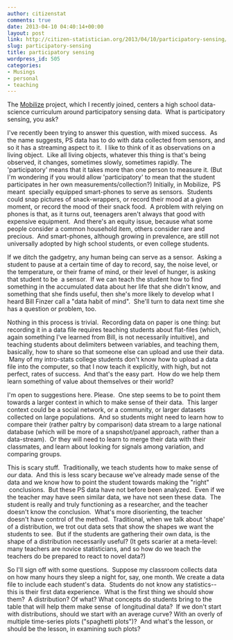 ```yaml
---
author: citizenstat
comments: true
date: 2013-04-10 04:40:14+00:00
layout: post
link: http://citizen-statistician.org/2013/04/10/participatory-sensing/
slug: participatory-sensing
title: participatory sensing
wordpress_id: 505
categories:
- Musings
- personal
- teaching
---
```


The [Mobilize](http://mobilizingcs.org) project, which I recently joined, centers a high school data-science curriculum around participatory sensing data.  What is participatory sensing, you ask?

I've recently been trying to answer this question, with mixed success.  As the name suggests, PS data has to do with data collected from sensors, and so it has a streaming aspect to it.  I like to think of it as observations on a living object.  Like all living objects, whatever this thing is that's being observed, it changes, sometimes slowly, sometimes rapidly. The 'participatory' means that it takes more than one person to measure it. (But I'm wondering if you would allow 'participatory' to mean that the student participates in her own measurements/collection?) Initially, in Mobilize,  PS meant  specially equipped smart-phones to serve as sensors.  Students could snap pictures of snack-wrappers, or record their mood at a given moment, or record the mood of their snack food.  A problem with relying on phones is that, as it turns out, teenagers aren't always that good with expensive equipment.  And there's an equity issue, because what some people consider a common household item, others consider rare and precious.  And smart-phones, although growing in prevalence, are still not universally adopted by high school students, or even college students.

If we ditch the gadgetry, any human being can serve as a sensor.  Asking a student to pause at a certain time of day to record, say, the noise level, or the temperature, or their frame of mind, or their level of hunger, is asking that student to be  a sensor.  If we can teach the student how to find something in the accumulated data about her life that she didn't know, and something that she finds useful, then she's more likely to develop what I heard Bill Finzer call a "data habit of mind".  She'll turn to data next time she has a question or problem, too.

Nothing in this process is trivial.  Recording data on paper is one thing: but recording it in a data file requires teaching students about flat-files (which, again something I've learned from Bill, is not necessarily intuitive), and teaching students about delimiters between variables, and teaching them, basically, how to share so that someone else can upload and use their data.  Many of my intro-stats college students don't know how to upload a data file into the computer, so that I now teach it explicitly, with high, but not perfect, rates of success.  And that's the easy part.  How do we help them learn something of value about themselves or their world?

I'm open to suggestions here. Please.  One step seems to be to point them towards a larger context in which to make sense of their data.  This larger context could be a social network, or a community, or larger datasets collected on large populations.  And so students might need to learn how to compare their (rather paltry by comparison) data stream to a large national database (which will be more of a snapshot/panel approach, rather than a data-stream).  Or they will need to learn to merge their data with their classmates, and learn about looking for signals among variation, and comparing groups.

This is scary stuff.  Traditionally, we teach students how to make sense of *our* data.  And this is less scary because we've already made sense of the data and we know how to point the student towards making the "right"  conclusions.  But these PS data have not before been analyzed.  Even if we the teacher may have seen similar data, we have not seen these data.  The student is really and truly functioning as a researcher, and the teacher doesn't know the conclusion.  What's more disorienting, the teacher doesn't have control of the method.  Traditional, when we talk about 'shape' of a distribution, we trot out data sets that show the shapes we want the students to see.  But if the students are gathering their own data, is the shape of a distribution necessarily useful? (It gets scarier at a meta-level: many teachers are novice statisticians, and so how do we teach the teachers do be prepared to react to novel data?)

So I'll sign off with some questions.  Suppose my classroom collects data on how many hours they sleep a night for, say, one month. We create a data file to include each student's data.  Students do not know any statistics--this is their first data experience.  What is the first thing we should show them?  A distribution? Of what? What concepts do students bring to the table that will help them make sense  of longitudinal data?  If we don't start with distributions, should we start with an average curve? With an overly of multiple time-series plots ("spaghetti plots")?  And what's the lesson, or should be the lesson, in examining such plots?
